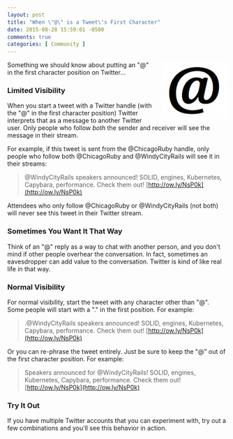 ```yaml
---
layout: post
title: "When \"@\" is a Tweet\'s First Character"
date: 2015-08-28 15:59:01 -0500
comments: true
categories: [ Community ]
---
```

<img style="margin-left:20px" src="/images/at_sign.png" align="right">

Something we should know about putting an "@" in the first character position on Twitter...

### Limited Visibility

When you start a tweet with a Twitter handle (with the "@" in the first character position) Twitter interprets that as a message to another Twitter user. Only people who follow _both_ the sender and receiver will see the message in their stream.

<!--more-->

For example, if this tweet is sent from the @ChicagoRuby handle, only people who follow both @ChicagoRuby and @WindyCityRails will see it in their streams:

>@WindyCityRails speakers announced! SOLID, engines, Kubernetes, Capybara, performance. Check them out! [http://ow.ly/NsP0k](http://ow.ly/NsP0k)

Attendees who only follow @ChicagoRuby or @WindyCityRails (not both) will never see this tweet in their Twitter stream.

### Sometimes You Want It That Way

Think of an "@" reply as a way to chat with another person, and you don't mind if other people overhear the conversation. In fact, sometimes an eavesdropper can add value to the conversation. Twitter is kind of like real life in that way.

### Normal Visibility

For normal visibility, start the tweet with any character other than "@". Some people will start with a "." in the first position. For example:

>.@WindyCityRails speakers announced! SOLID, engines, Kubernetes, Capybara, performance. Check them out! [http://ow.ly/NsP0k](http://ow.ly/NsP0k)

Or you can re-phrase the tweet entirely. Just be sure to keep the "@" out of the first character position. For example:

>Speakers announced for @WindyCityRails! SOLID, engines, Kubernetes, Capybara, performance. Check them out! [http://ow.ly/NsP0k](http://ow.ly/NsP0k)

### Try It Out

If you have multiple Twitter accounts that you can experiment with, try out a few combinations and you'll see this behavior in action.

